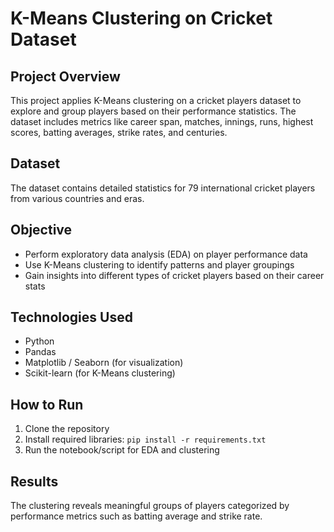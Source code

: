 
# K-Means Clustering on Cricket Dataset

## Project Overview

This project applies K-Means clustering on a cricket players dataset to explore and group players based on their performance statistics. The dataset includes metrics like career span, matches, innings, runs, highest scores, batting averages, strike rates, and centuries.

## Dataset

The dataset contains detailed statistics for 79 international cricket players from various countries and eras.

## Objective

* Perform exploratory data analysis (EDA) on player performance data
* Use K-Means clustering to identify patterns and player groupings
* Gain insights into different types of cricket players based on their career stats

## Technologies Used

* Python
* Pandas
* Matplotlib / Seaborn (for visualization)
* Scikit-learn (for K-Means clustering)

## How to Run

1. Clone the repository
2. Install required libraries: `pip install -r requirements.txt`
3. Run the notebook/script for EDA and clustering

## Results

The clustering reveals meaningful groups of players categorized by performance metrics such as batting average and strike rate.


